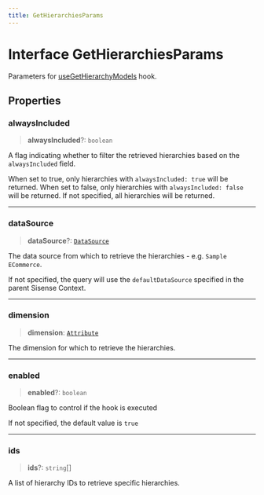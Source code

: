 ```yaml
---
title: GetHierarchiesParams
---
```


# Interface GetHierarchiesParams

Parameters for [useGetHierarchyModels](../fusion-embed/function.useGetHierarchyModels.md) hook.

## Properties

### alwaysIncluded

> **alwaysIncluded**?: `boolean`

A flag indicating whether to filter the retrieved hierarchies based on the `alwaysIncluded` field.

When set to true, only hierarchies with `alwaysIncluded: true` will be returned.
When set to false, only hierarchies with `alwaysIncluded: false` will be returned.
If not specified, all hierarchies will be returned.

***

### dataSource

> **dataSource**?: [`DataSource`](../../sdk-data/type-aliases/type-alias.DataSource.md)

The data source from which to retrieve the hierarchies - e.g. `Sample ECommerce`.

If not specified, the query will use the `defaultDataSource` specified in the parent Sisense Context.

***

### dimension

> **dimension**: [`Attribute`](../../sdk-data/interfaces/interface.Attribute.md)

The dimension for which to retrieve the hierarchies.

***

### enabled

> **enabled**?: `boolean`

Boolean flag to control if the hook is executed

If not specified, the default value is `true`

***

### ids

> **ids**?: `string`[]

A list of hierarchy IDs to retrieve specific hierarchies.
